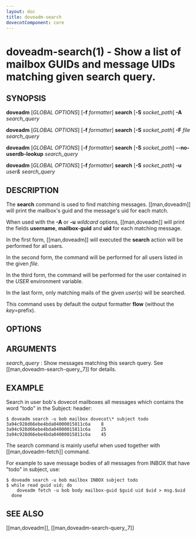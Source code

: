 ```yaml
---
layout: doc
title: doveadm-search
dovecotComponent: core
---
```


# doveadm-search(1) - Show a list of mailbox GUIDs and message UIDs matching given search query.

## SYNOPSIS

**doveadm** [*GLOBAL OPTIONS*] [**-f** *formatter*] **search** [**-S** *socket_path*] **-A** *search_query*

**doveadm** [*GLOBAL OPTIONS*] [**-f** *formatter*] **search** [**-S** *socket_path*] **-F** *file* *search_query*

**doveadm** [*GLOBAL OPTIONS*] [**-f** *formatter*] **search** [**-S** *socket_path*] **\-\-no-userdb-lookup** *search_query*

**doveadm** [*GLOBAL OPTIONS*] [**-f** *formatter*] **search** [**-S** *socket_path*] **-u** *user&* *search_query*

## DESCRIPTION

The **search** command is used to find matching messages.
[[man,doveadm]] will print the mailbox's guid and the message's uid
for each match.

When used with the **-A** or **-u** *wildcard* options,
[[man,doveadm]] will print the fields **username**, **mailbox-guid**
and **uid** for each matching message.

In the first form, [[man,doveadm]] will executed the **search** action
will be performed for all users.

In the second form, the command will be performed for all users listed in
the given *file*.

In the third form, the command will be performed for the user contained in the
*USER* environment variable.

In the last form, only matching mails of the given *user*(s) will be
searched.

<!-- @include: global-options-formatter.inc -->

This command uses by default the output formatter **flow** (without the
*key*=prefix).

## OPTIONS

<!-- @include: option-A.inc -->

<!-- @include: option-F-file.inc -->

<!-- @include: option-no-userdb-lookup.inc -->

<!-- @include: option-S-socket.inc -->

<!-- @include: option-u-user.inc -->

## ARGUMENTS

*search_query*
:   Show messages matching this search query. See
    [[man,doveadm-search-query,,7]] for details.

## EXAMPLE

Search in user bob's dovecot mailboxes all messages which contains the
word "todo" in the Subject: header:

```console
$ doveadm search -u bob mailbox dovecot\* subject todo
3a94c928d66ebe4bda04000015811c6a	8
3a94c928d66ebe4bda04000015811c6a	25
3a94c928d66ebe4bda04000015811c6a	45
```

The search command is mainly useful when used together with
[[man,doveadm-fetch]] command.

For example to save message bodies of all messages from
INBOX that have "todo" in subject, use:

```console
$ doveadm search -u bob mailbox INBOX subject todo
$ while read guid uid; do
    doveadm fetch -u bob body mailbox-guid $guid uid $uid > msg.$uid
  done
```

<!-- @include: reporting-bugs.inc -->

## SEE ALSO

[[man,doveadm]], [[man,doveadm-search-query,,7]]
